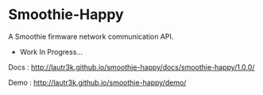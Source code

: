 # Smoothie-Happy
A Smoothie firmware network communication API.

- Work In Progress...

Docs : http://lautr3k.github.io/smoothie-happy/docs/smoothie-happy/1.0.0/

Demo : http://lautr3k.github.io/smoothie-happy/demo/
